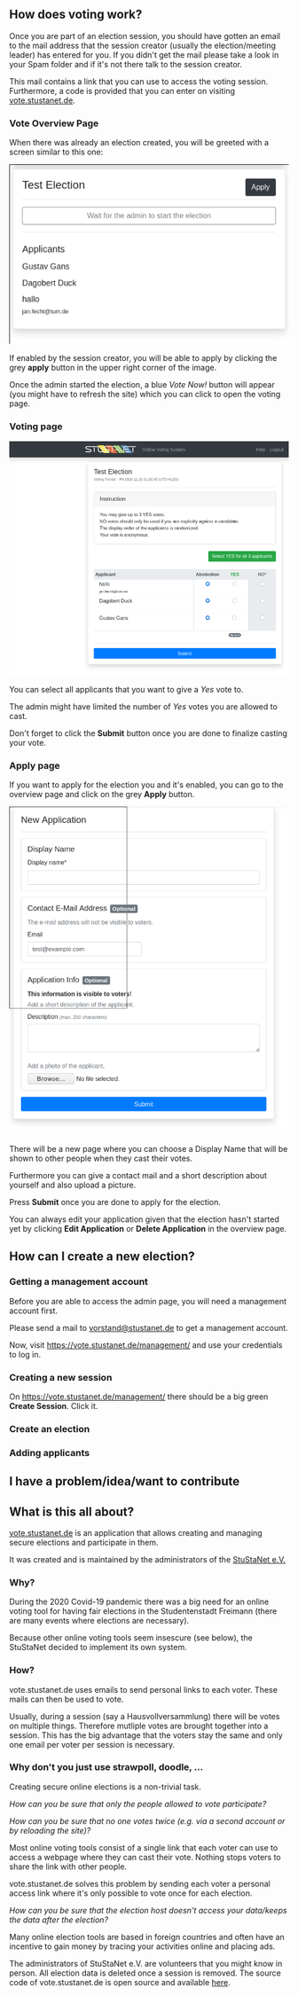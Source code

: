 ## How does voting work?

Once you are part of an election session, you should have gotten an email to the mail address that the session creator (usually the election/meeting leader) has entered for you.
If you didn't get the mail please take a look in your Spam folder and if it's not there talk to the session creator.

This mail contains a link that you can use to access the voting session.
Furthermore, a code is provided that you can enter on visiting [vote.stustanet.de](vote.stustanet.de).


### Vote Overview Page
When there was already an election created, you will be greeted with a screen similar to this one:

![](res/vote_waiting.png)

If enabled by the session creator, you will be able to apply by clicking the grey **apply** button in the upper right corner of the image.

Once the admin started the election, a blue *Vote Now!* button will appear (you might have to refresh the site) which you can click to open the voting page.

### Voting page
![](res/vote_page.png)

You can select all applicants that you want to give a *Yes* vote to.

The admin might have limited the number of *Yes* votes you are allowed to cast.

Don't forget to click the **Submit** button once you are done to finalize casting your vote.

### Apply page
If you want to apply for the election you and it's enabled, you can go to the overview page and click on the grey **Apply** button.

![](res/vote_apply.png)

There will be a new page where you can choose a Display Name that will be shown to other people when they cast their votes.

Furthermore you can give a contact mail and a short description about yourself and also upload a picture.

Press **Submit** once you are done to apply for the election.

You can always edit your application given that the election hasn't started yet by clicking **Edit Application** or **Delete Application** in the overview page.



## How can I create a new election?



### Getting a management account

Before you are able to access the admin page, you will need a management account first.

Please send a mail to [vorstand@stustanet.de](mailto:vorstand@stustanet.de) to get a management account.

Now, visit https://vote.stustanet.de/management/ and use your credentials to log in.

### Creating a new session

On https://vote.stustanet.de/management/ there should be a big green **Create Session**. Click it.




### Create an election


### Adding applicants


## I have a problem/idea/want to contribute
## What is this all about?

[vote.stustanet.de](vote.stustanet.de) is an application that allows creating and managing secure elections and participate in them.

It was created and is maintained by the administrators of the [StuStaNet e.V.](https://stustanet.de)

### Why?

During the 2020 Covid-19 pandemic there was a big need for an online voting tool for having fair elections in the Studentenstadt Freimann (there are many events where elections are necessary).

Because other online voting tools seem insescure (see below), the StuStaNet decided to implement its own system.

### How?

vote.stustanet.de uses emails to send personal links to each voter. These mails can then be used to vote.

Usually, during a session (say a Hausvollversammlung) there will be votes on multiple things. Therefore mutliple votes are brought together into a session. This has the big advantage that the voters stay the same and only one email per voter per session is necessary.

### Why don't you just use strawpoll, doodle, ...

Creating secure online elections is a non-trivial task.

*How can you be sure that only the people allowed to vote participate?*

*How can you be sure that no one votes twice (e.g. via a second account or by reloading the site)?*

Most online voting tools consist of a single link that each voter can use to access a webpage where they can cast their vote. Nothing stops voters to share the link with other people.

vote.stustanet.de solves this problem by sending each voter a personal access link where it's only possible to vote once for each election.

*How can you be sure that the election host doesn't access your data/keeps the data after the election?*

Many online election tools are based in foreign countries and often have an incentive to gain money by tracing your activities online and placing ads.

The administrators of StuStaNet e.V. are volunteers that you might know in person. All election data is deleted once a session is removed. The source code of vote.stustanet.de is open source and available [here](https://github.com/stustanet/wahlfang).
